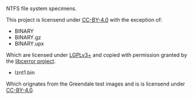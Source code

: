 NTFS file system specimens.

This project is licensend under [CC-BY-4.0](https://github.com/dfirlabs/ntfs-specimens/blob/master/LICENSE)
with the exception of:

* BINARY
* BINARY.gz
* BINARY.upx

Which are licensed under [LGPLv3+](https://raw.githubusercontent.com/libyal/libcerror/master/COPYING.LESSER)
and copied with permission granted by the [libcerror project](https://github.com/libyal/libcerror).

* lznt1.bin

Which orignates from the Greendale test images and is is licensend under [CC-BY-4.0](https://github.com/dfirlabs/ntfs-specimens/blob/master/LICENSE).

